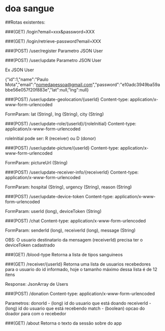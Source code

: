 # doa sangue

##Rotas existentes:

###(GET) /login?email=xxx&password=XXX

###(GET) /login/retrieve-password?email=XXX

###(POST) /user/register
Parametro JSON User

###(POST) /user/update
Parametro JSON User

Ex JSON User

{"id":1,"name":"Paulo Mota","email":"nomedapessoa@gmail.com","password":"e10adc3949ba59abbe56e057f20f883e","lat":null,"lng":null}

###(POST) /user/update-geolocation/{userId}
Content-type: application/x-www-form-urlencoded

FormParam: lat (String), lng (String), city (String)

###(POST) /user/update-role/{userId}/{roleInitial}
Content-type: application/x-www-form-urlencoded

roleInitial pode ser: R (receiver) ou D (donor)

###(POST) /user/update-picture/{userId}
Content-type: application/x-www-form-urlencoded

FormParam: pictureUrl (String)

###(POST) /user/update-receiver-info/{receiverId}
Content-type: application/x-www-form-urlencoded

FormParam: hospital (String), urgency (String), reason (String)

###(POST) /user/update-device-token
Content-type: application/x-www-form-urlencoded

FormParam: userId (long), deviceToken (String)

###(POST) /chat
Content-type: application/x-www-form-urlencoded

FormParam: senderId (long), receiverId (long), message (String)

OBS: O usuario destinatario da mensagem (receiverId) precisa ter o deviceToken cadastrado

###(GET) /blood-type
Retorna a lista de tipos sanguineos

###(GET) /receiver/{userId}
Retorna uma lista de usuarios recebedores para o usuario do id informado,
hoje o tamanho máximo dessa lista é de 12 itens

Response: JsonArray de Users

###(POST) /donation
Content-type: application/x-www-form-urlencoded

Parametros:
donorId - (long) id do usuario que está doando
receiverId - (long) id do usuario que está recebendo
match - (boolean) opcao do doador para com o recebedor

###(GET) /about
Retorna o texto da sessão sobre do app

